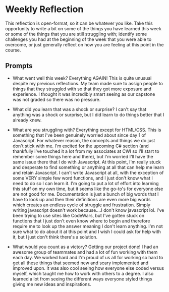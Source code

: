 # Weekly Reflection
This reflection is open-format, so it can be whatever you like. Take this opportunity to write a bit on some of the things you have learned this week or some of the things that you are still struggling with; identify some challenges you had at the beginning of the week that you were able to overcome, or just generally reflect on how you are feeling at this point in the course.

## Prompts
- What went well this week?
Everything AGAIN! This is quite unusual despite my previous reflections. My team made sure to assign people to things that they struggled with so that they got more exposure and experience. I thought it was incredibly smart seeing as our capstone was not graded so there was no pressure.

- What did you learn that was a shock or surprise?
I can't say that anything was a shock or surprise, but I did learn to do things better that I already knew.

- What are you struggling with?
Everything except for HTML/CSS. This is something that i've been genuinely worried about since day 1 of Javascript. For whatever reason, the concepts and things we do just don't stick with me. I'm excited for the upcoming C# section (and thankfully i've touched it a lot from my associates at CWI so I'll start to remember some things here and there), but I'm worried I'll have the same issue there that I do with Javascript. At this point, I'm really stuck and desperate to find something or anything at all that can help me learn and retain Javascript. I can't write Javascript at all, with the exception of some VERY simple few word functions, and I just don't know what I need to do so I can learn it. I'm going to put a lot of effort into learning this stuff on my own time, but it seems like the go-to's for everyone else are not good for me. Documentation is just a bunch of big words that I have to look up and then their definitions are even more big words which creates an endless cycle of struggle and frustration. Simply writing javascript doesn't work because....I don't know javascript lol. I've been trying to use sites like CodeWars, but I've gotten stuck on functions that I just don't even know where to begin and therefore require me to look up the answer meaning I don't learn anything.
I'm not sure what to do about it at this point and I wish I could ask for help with it, but I just don't think there's a solution.

- What would you count as a victory?
Getting our project done! I had an awesome group of teammates and had a lot of fun working with them each day. We worked hard and I'm proud of us all for working so hard to get all these things that seemed new and scary implemented and improved upon. It was also cool seeing how everyone else coded versus myself, which taught me how to work with others to a degree. I also learned a lot from seeing the different ways everyone styled things giving me new ideas and inspirations.